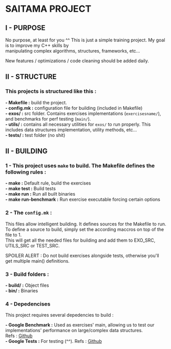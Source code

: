 # **SAITAMA PROJECT**

## __I - PURPOSE__

No purpose, at least for you ^^ This is just a simple training project. My goal is to improve my C++ skills by  
manipulating complex algorithms, structures, frameworks, etc...  

New features / optimizations / code cleaning should be added daily.  

## __II - STRUCTURE__

### This projects is structured like this :

**- Makefile :** build the project.  
**- config.mk :** configuration file for building (included in Makefile)  
**- exos/ :** src folder. Contains exercises implementations (`exercisesname/`), and benchmarks for perf testing (`main/`).  
**- utils/ :** contains all necessary utilities for `exos/` to run properly. This includes data structures implementation, utility methods, etc...  
**- tests/ :** test folder (no shit)  

## __II - BUILDING__

### 1 - This project uses `make` to build. The Makefile defines the following rules :

**- make :** Default rule, build the exercises  
**- make test :** Build tests  
**- make run :** Run all built binaries  
**- make run-benchmark :** Run exercise executable forcing certain options  

### 2 - The `config.mk` :

This files allow intelligent building. It defines sources for the Makefile to run.  
To define a source to build, simply set the according maccros on top of the file to 1.  
This will get all the needed files for building and add them to EXO_SRC, UTILS_SRC or TEST_SRC.  

SPOILER ALERT : Do not build exercises alongside tests, otherwise you'll get multiple main() definitions.  

### 3 - Build folders :

**- build/ :** Object files  
**- bin/ :** Binaries  

### 4 - Depedencises

This project requires several depedencies to build :  

**- Google Benchmark :** Used as exercises' main, allowing us to test our implementations' performance on large/complex data structures.   
Refs : [Github](https://github.com/google/benchmark)  
**- Google Tests :** For testing (^^). Refs : [Github](https://github.com/google/googletest)  